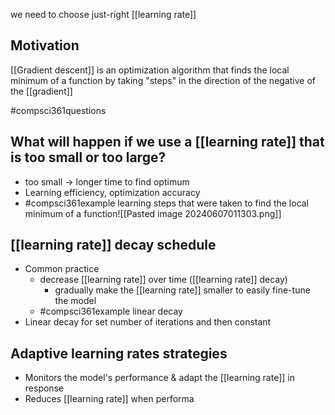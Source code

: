 we need to choose just-right [[learning rate]]
## Motivation
[[Gradient descent]] is an optimization algorithm that finds the local minimum of a function by taking "steps" in the direction of the negative of the [[gradient]]

#compsci361questions 
## What will happen if we use a [[learning rate]] that is too small or too large?
- too small $\rightarrow$ longer time to find optimum
- Learning efficiency, optimization accuracy
- #compsci361example learning steps that were taken to find the local minimum of a function![[Pasted image 20240607011303.png]]
## [[learning rate]] decay schedule
- Common practice
	- decrease [[learning rate]] over time ([[learning rate]] decay)
		- gradually make the [[learning rate]] smaller to easily fine-tune the model
	- #compsci361example linear decay
- Linear decay for set number of iterations and then constant
## Adaptive learning rates strategies
- Monitors the model's performance & adapt the [[learning rate]] in response
- Reduces [[learning rate]] when performa
